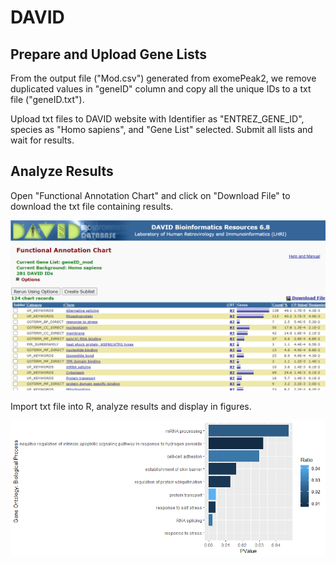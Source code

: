 # DAVID



## Prepare and Upload Gene Lists 

From the output file ("Mod.csv") generated from exomePeak2, we remove duplicated values in "geneID" column and copy all the unique IDs to a txt file ("geneID.txt"). 

Upload txt files to DAVID website with Identifier as "ENTREZ_GENE_ID", species as "Homo sapiens", and "Gene List" selected. Submit all lists and wait for results.



## Analyze Results

Open "Functional Annotation Chart" and click on "Download File" to download the txt file containing results. 

![streme_motif_finding](../assets/images/M3/david_chart.png)

Import txt file into R, analyze results and display in figures.

![GO_bar_plot](../assets/images/M3/GO_barplot_mod.png)

